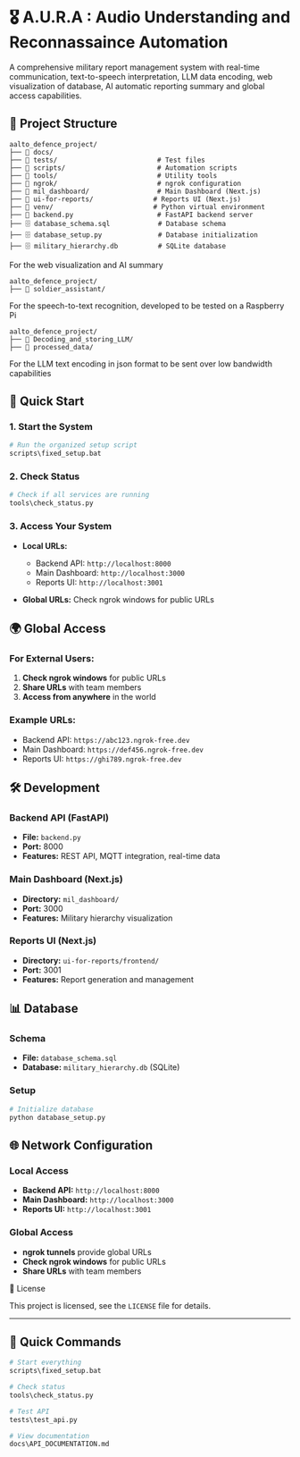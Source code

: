 # 🎖️ A.U.R.A : Audio Understanding and Reconnassaince Automation

A comprehensive military report management system with real-time communication, text-to-speech interpretation, LLM data encoding, web visualization of database, AI automatic reporting summary and global access capabilities.

## 📁 Project Structure

```
aalto_defence_project/
├── 📁 docs/
├── 📁 tests/                         # Test files
├── 📁 scripts/                       # Automation scripts
├── 📁 tools/                         # Utility tools
├── 📁 ngrok/                         # ngrok configuration
├── 📁 mil_dashboard/                 # Main Dashboard (Next.js)
├── 📁 ui-for-reports/               # Reports UI (Next.js)
├── 📁 venv/                         # Python virtual environment
├── 🐍 backend.py                     # FastAPI backend server
├── 🗄️ database_schema.sql            # Database schema
├── 🗄️ database_setup.py              # Database initialization
├── 🗄️ military_hierarchy.db          # SQLite database
```
For the web visualization and AI summary

```
aalto_defence_project/
├── 📁 soldier_assistant/
```
For the speech-to-text recognition, developed to be tested on a Raspberry Pi

```
aalto_defence_project/
├── 📁 Decoding_and_storing_LLM/
├── 📁 processed_data/
```
For the LLM text encoding in json format to be sent over low bandwidth capabilities

## 🚀 Quick Start

### 1. **Start the System**
```bash
# Run the organized setup script
scripts\fixed_setup.bat
```

### 2. **Check Status**
```bash
# Check if all services are running
tools\check_status.py
```

### 3. **Access Your System**
- **Local URLs:**
  - Backend API: `http://localhost:8000`
  - Main Dashboard: `http://localhost:3000`
  - Reports UI: `http://localhost:3001`

- **Global URLs:** Check ngrok windows for public URLs

## 🌍 Global Access

### **For External Users:**
1. **Check ngrok windows** for public URLs
2. **Share URLs** with team members
3. **Access from anywhere** in the world

### **Example URLs:**
- Backend API: `https://abc123.ngrok-free.dev`
- Main Dashboard: `https://def456.ngrok-free.dev`
- Reports UI: `https://ghi789.ngrok-free.dev`

## 🛠️ Development

### **Backend API (FastAPI)**
- **File:** `backend.py`
- **Port:** 8000
- **Features:** REST API, MQTT integration, real-time data

### **Main Dashboard (Next.js)**
- **Directory:** `mil_dashboard/`
- **Port:** 3000
- **Features:** Military hierarchy visualization

### **Reports UI (Next.js)**
- **Directory:** `ui-for-reports/frontend/`
- **Port:** 3001
- **Features:** Report generation and management

## 📊 Database

### **Schema**
- **File:** `database_schema.sql`
- **Database:** `military_hierarchy.db` (SQLite)

### **Setup**
```bash
# Initialize database
python database_setup.py
```

## 🌐 Network Configuration

### **Local Access**
- **Backend API:** `http://localhost:8000`
- **Main Dashboard:** `http://localhost:3000`
- **Reports UI:** `http://localhost:3001`

### **Global Access**
- **ngrok tunnels** provide global URLs
- **Check ngrok windows** for public URLs
- **Share URLs** with team members

📝 License

This project is licensed, see the `LICENSE` file for details.

---

## 🎯 **Quick Commands**

```bash
# Start everything
scripts\fixed_setup.bat

# Check status
tools\check_status.py

# Test API
tests\test_api.py

# View documentation
docs\API_DOCUMENTATION.md
```
